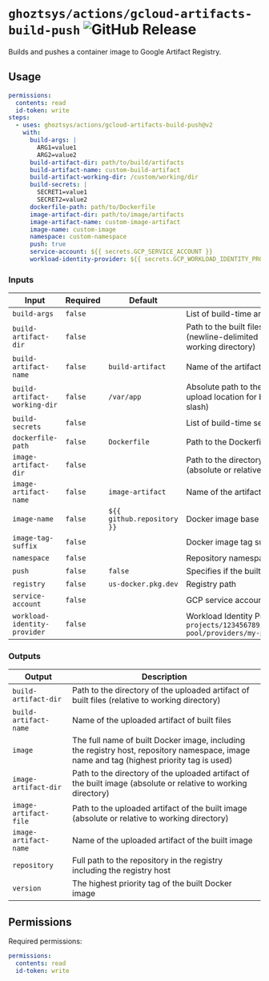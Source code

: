 # `ghoztsys/actions/gcloud-artifacts-build-push` ![GitHub Release](https://img.shields.io/github/v/release/ghoztsys/actions?label=latest)

Builds and pushes a container image to Google Artifact Registry.

## Usage

```yml
permissions:
  contents: read
  id-token: write
steps:
  - uses: ghoztsys/actions/gcloud-artifacts-build-push@v2
    with:
      build-args: |
        ARG1=value1
        ARG2=value2
      build-artifact-dir: path/to/build/artifacts
      build-artifact-name: custom-build-artifact
      build-artifact-working-dir: /custom/working/dir
      build-secrets: |
        SECRET1=value1
        SECRET2=value2
      dockerfile-path: path/to/Dockerfile
      image-artifact-dir: path/to/image/artifacts
      image-artifact-name: custom-image-artifact
      image-name: custom-image
      namespace: custom-namespace
      push: true
      service-account: ${{ secrets.GCP_SERVICE_ACCOUNT }}
      workload-identity-provider: ${{ secrets.GCP_WORKLOAD_IDENTITY_PROVIDER }}
```

### Inputs

| Input | Required | Default | Description |
| ----- | -------- | ------- | ----------- |
| `build-args` | `false` | | List of build-time arguments |
| `build-artifact-dir` | `false` | | Path to the built files directory in the container for artifact upload (newline-delimited string for each path, relative to the container's working directory) |
| `build-artifact-name` | `false` | `build-artifact` | Name of the artifact containing the built files to be uploaded |
| `build-artifact-working-dir` | `false` | `/var/app` | Absolute path to the container’s working directory to set the upload location for built files (newline-delimited string, no trailing slash) |
| `build-secrets` | `false` | | List of build-time secrets (newline-delimited string) |
| `dockerfile-path` | `false` | `Dockerfile` | Path to the Dockerfile (relative to context) |
| `image-artifact-dir` | `false` | | Path to the directory containing the built image for artifact upload (absolute or relative to working directory) |
| `image-artifact-name` | `false` | `image-artifact` | Name of the artifact containing the built image to be uploaded |
| `image-name` | `false` | `${{ github.repository }}` | Docker image base name (excluding GCP project ID and registry) |
| `image-tag-suffix` | `false` | | Docker image tag suffix |
| `namespace` | `false` | | Repository namespace, i.e. GAR repository name |
| `push` | `false` | `false` | Specifies if the built image should be pushed to the registry |
| `registry` | `false` | `us-docker.pkg.dev` | Registry path |
| `service-account` | `false` | | GCP service account to impersonate by the Workload Identity |
| `workload-identity-provider` | `false` | | Workload Identity Provider name, i.e. `projects/123456789/locations/global/workloadIdentityPools/my-pool/providers/my-provider` |

### Outputs

| Output | Description |
| ------ | ----------- |
| `build-artifact-dir` | Path to the directory of the uploaded artifact of built files (relative to working directory) |
| `build-artifact-name` | Name of the uploaded artifact of built files |
| `image` | The full name of built Docker image, including the registry host, repository namespace, image name and tag (highest priority tag is used) |
| `image-artifact-dir` | Path to the directory of the uploaded artifact of the built image (absolute or relative to working directory) |
| `image-artifact-file` | Path to the uploaded artifact of the built image (absolute or relative to working directory) |
| `image-artifact-name` | Name of the uploaded artifact of the built image |
| `repository` | Full path to the repository in the registry including the registry host |
| `version` | The highest priority tag of the built Docker image |

## Permissions

Required permissions:

```yml
permissions:
  contents: read
  id-token: write
```
